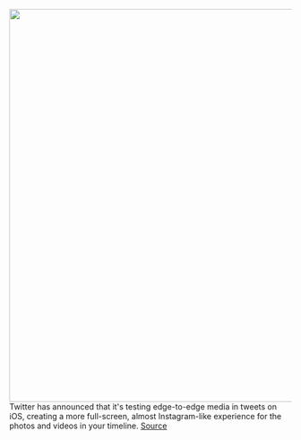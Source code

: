 <img src='https://cdn.vox-cdn.com/thumbor/Y1mOWv2w0aSQVye_1EghMymidJw=/0x0:2048x1152/1200x800/filters:focal(861x413:1187x739)/cdn.vox-cdn.com/uploads/chorus_image/image/69826843/pasted_image_0.0.png' width='700px' /><br/>
Twitter has announced that it's testing edge-to-edge media in tweets on iOS, creating a more full-screen, almost Instagram-like experience for the photos and videos in your timeline.
<a href='https://www.theverge.com/2021/9/7/22661188/twitter-edge-to-edge-media-tweets-no-cropping'> Source <a/>